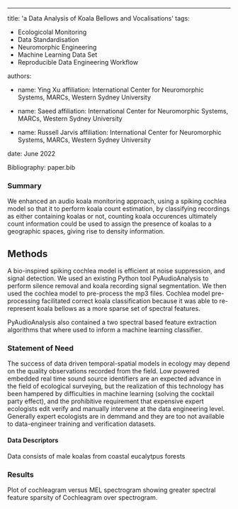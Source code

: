 -----
title: 'a Data Analysis of Koala Bellows and Vocalisations'
tags:
  - Ecologicolal Monitoring
  - Data Standardisation
  - Neuromorphic Engineering
  - Machine Learning Data Set
  - Reproducible Data Engineering Workflow

authors:

  - name: Ying Xu
    affiliation: International Center for Neuromorphic Systems, MARCs, Western Sydney University

  - name: Saeed
    affiliation: International Center for Neuromorphic Systems, MARCs, Western Sydney University

  - name: Russell Jarvis
    affiliation: International Center for Neuromorphic Systems, MARCs, Western Sydney University

date: June  2022

Bibliography: paper.bib

### Summary

We enhanced an audio koala monitoring approach, using a spiking cochlea model so that it to perform koala count estimation, by classifying recordings as either containing koalas or not, counting koala occurences ultimately count information could be used to assign the presence of koalas to a geographic spaces, giving rise to density information.

## Methods

A bio-inspired spiking cochlea model is efficient at noise suppression, and signal detection. We used an existing Python tool PyAudioAnalysis to perform silence removal and koala recording signal segmentation. We then used the cochlea model to pre-process the mp3 files. Cochlea model pre-processing facilitated correct koala classification because it was able to re-represent koala bellows as a more sparse set of spectral features.

PyAudioAnalysis also contained a two spectral based feature extraction algorithms that where used to inform a machine learning classifier.


### Statement of Need

The success of data driven temporal-spatial models in ecology may depend on the quality observations recorded from the field. Low powered embedded real time sound source identifiers are an expected advance in the field of ecological surveying, but the realization of this technology has been hampered by difficulties in machine learning (solving the cocktail party effect), and the prohibitive requirement that expensive expert ecologists edit verify and manually intervene at the data engineering level. Generally expert ecologists are in demmand and they are too not available to data-engineer training and verification datasets.


#### Data Descriptors

Data consists of male koalas from coastal eucalytpus forests

### Results

Plot of cochleagram versus MEL spectrogram showing greater spectral feature sparsity of Cochleagram over spectrogram.
